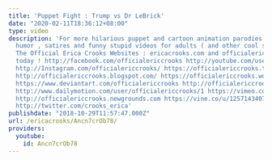 ```yaml
---
title: 'Puppet Fight : Trump vs Dr LeBrick'
date: "2020-02-11T18:36:12+08:00"
type: video
description: 'For more hilarious puppet and cartoon animation parodies , Dark Comedy
  humor , satires and funny stupid videos for adults ( and other cool stuff )visit
  The Official Erica Crooks Websites : ericacrooks.com and officialericcrooks.com
  today ! http://facebook.com/officialericcrooks http://youtube.com/user/officialericcrooks
  http://Instagram.com/officialericcrooks/ https://officialericcrooks.tumblr.com/
  http://officialericcrooks.blogspot.com/ https://officialericcrooks.wordpress.com
  https://www.deviantart.com/officialericcrooks http://officialericcrooks.newgrounds.com/follow
  http://www.dailymotion.com/user/officialericcrooks/1 https://vimeo.com/officialericcrooks
  http://officialericcrooks.newgrounds.com https://vine.co/u/1257143407999610880 https://www.pinterest.com/officialec1/
  http://twitter.com/crooks_erica'
publishdate: "2018-10-29T11:57:47.000Z"
url: /ericacrooks/Ancn7crOb78/
providers:
  youtube:
    id: Ancn7crOb78
---
```

